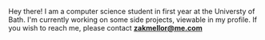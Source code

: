 Hey there! I am a computer science student in first year at the Universty of Bath. I'm currently working on some side projects, viewable in my profile. 
If you wish to reach me, please contact **zakmellor@me.com**
